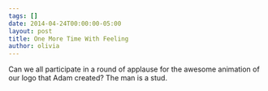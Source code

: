 ```yaml
---
tags: []
date: 2014-04-24T00:00:00-05:00
layout: post
title: One More Time With Feeling
author: olivia
---
```


Can we all participate in a round of applause for the awesome animation of our logo that Adam created? The man is a stud.
